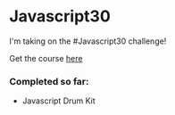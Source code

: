 # Javascript30 

I'm taking on the #Javascript30 challenge! 

Get the course [here](https://javascript30.com/)

### Completed so far: 
- Javascript Drum Kit 